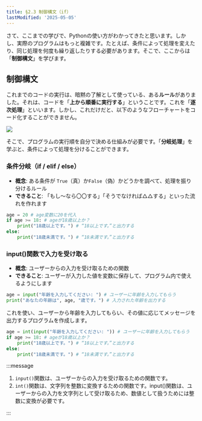 ```yaml
---
title: §2.3 制御構文（if）
lastModified: '2025-05-05'
---
```


さて、ここまでの学びで、Pythonの使い方がわかってきたと思います。しかし、実際のプログラムはもっと複雑です。たとえば、条件によって処理を変えたり、同じ処理を何度も繰り返したりする必要があります。そこで、ここからは「**制御構文**」を学びます。

## 制御構文

これまでのコードの実行は、暗黙の了解として使っている、ある**ルール**がありました。それは、コードを「**上から順番に実行する**」ということです。これを「**逐次処理**」といいます。しかし、これだけだと、以下のようなフローチャートをコード化することができません。

![](/books/python_tutorial/img/2-3/1.png)

そこで、プログラムの実行順を自分で決める仕組みが必要です。「**分岐処理**」を学ぶと、条件によって処理を分けることができます。

### 条件分岐（if / elif / else）

- **概念**: ある条件が `True`（真）か`False`（偽）かどうかを調べて、処理を振り分けるルール
- **できること**: 「もし～なら〇〇する」「そうでなければ△△する」といった流れを作れます

```python
age = 20 # age変数に20を代入
if age >= 18: # ageが18歳以上か？
    print("18歳以上です。") # “18以上です。”と出力する
else:
    print("18歳未満です。") # “18未満です。”と出力する
```

### input()関数で入力を受け取る

- **概念**: ユーザーからの入力を受け取るための関数
- **できること**: ユーザーが入力した値を変数に保存して、プログラム内で使えるようにします

```python
age = input("年齢を入力してください: ") # ユーザーに年齢を入力してもらう
print("あなたの年齢は", age, "歳です。") # 入力された年齢を出力する
```

これを使い、ユーザーから年齢を入力してもらい、その値に応じてメッセージを出力するプログラムを作成します。

```python
age = int(input("年齢を入力してください: ")) # ユーザーに年齢を入力してもらう
if age >= 18: # ageが18歳以上か？
    print("18歳以上です。") # “18以上です。”と出力する
else:
    print("18歳未満です。") # “18未満です。”と出力する
```

:::message

1. `input()`関数は、ユーザーからの入力を受け取るための関数です。
2. `int()`関数は、文字列を整数に変換するための関数です。input()関数は、ユーザーからの入力を文字列として受け取るため、数値として扱うためには整数に変換が必要です。

:::
